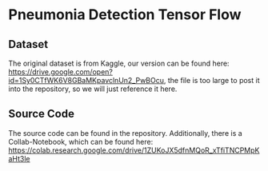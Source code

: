 # Pneumonia Detection Tensor Flow 

## Dataset

The original dataset is from Kaggle, our version can be found here: https://drive.google.com/open?id=1Sy0CTfWK6V8GBaMKpavclnUn2_PwBOcu, the file is too large to post it into the repository, so we will just reference it here.

## Source Code
The source code can be found in the repository. Additionally, there is a Collab-Notebook, which can be found here: https://colab.research.google.com/drive/1ZUKoJX5dfnMQoR_xTfiTNCPMpKaHt3le

